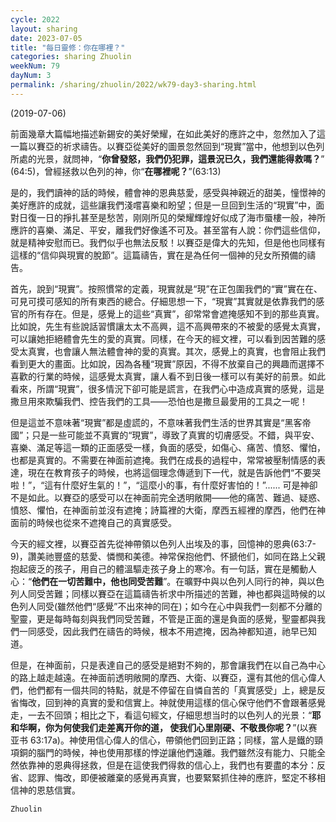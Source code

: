 ```yaml
---
cycle: 2022
layout: sharing
date: 2023-07-05
title: "每日靈修：你在哪裡？"
categories: sharing Zhuolin
weekNum: 79
dayNum: 3
permalink: /sharing/zhuolin/2022/wk79-day3-sharing.html
--- 
```

(2019-07-06)

前面幾章大篇幅地描述新錫安的美好榮耀，在如此美好的應許之中，忽然加入了這一篇以賽亞的祈求禱告。以賽亞從美好的圖景忽然回到“現實”當中，他想到以色列所處的光景，就問神，“**你曾發怒，我們仍犯罪，這景況已久，我們還能得救嗎？**” (64:5)，曾經拯救以色列的神，你“**在哪裡呢？**”(63:13)  

是的，我們讀神的話的時候，體會神的恩典慈愛，感受與神親近的甜美，憧憬神的美好應許的成就，這些讓我們淺嚐喜樂和盼望；但是一旦回到生活的“現實”中，面對日復一日的掙扎甚至是愁苦，刚刚所见的榮耀輝煌好似成了海市蜃樓一般，神所應許的喜樂、滿足、平安，離我們好像遙不可及。甚至當有人說：你們這些信仰，就是精神安慰而已。我們似乎也無法反駁！以賽亞是偉大的先知，但是他也同樣有這樣的“信仰與現實的脫節”。這篇禱告，實在是為任何一個神的兒女所預備的禱告。  

首先，說到“現實”。按照慣常的定義，現實就是“現”在正包圍我們的“實”實在在、可見可摸可感知的所有東西的總合。仔細思想一下，“現實”其實就是依靠我們的感官的所有存在。但是，感覺上的這些“真實”，卻常常會遮掩感知不到的那些真實。比如說，先生有些說話習慣讓太太不高興，這不高興帶來的不被愛的感覺太真實，可以讓她拒絕體會先生的愛的真實。同樣，在今天的經文裡，可以看到因苦難的感受太真實，也會讓人無法體會神的愛的真實。其次，感覺上的真實，也會阻止我們看到更大的畫面。比如說，因為各種“現實”原因，不得不放棄自己的興趣而選擇不喜歡的行業的時候，這感覺太真實，讓人看不到日後一樣可以有美好的前景。如此看來，所謂“現實”，很多情況下卻可能是謊言，在我們心中造成真實的感覺，這是撒旦用來欺騙我們、控告我們的工具——恐怕也是撒旦最愛用的工具之一呢！  

但是這並不意味著“現實”都是虛謊的，不意味著我們生活的世界其實是“黑客帝國”；只是一些可能並不真實的“現實”，導致了真實的切膚感受。不錯，與平安、喜樂、滿足等這一類的正面感受一樣，負面的感受，如傷心、痛苦、憤怒、懼怕，也都是真實的。不需要在神面前遮掩。我們在成長的過程中，常常被壓制情感的表達，現在在教育孩子的時候，也將這個理念傳遞到下一代，就是告訴他們“不要哭啦！”，“這有什麼好生氣的！”，“這麼小的事，有什麼好害怕的！”...... 可是神卻不是如此。以賽亞的感受可以在神面前完全透明敞開——他的痛苦、難過、疑惑、憤怒、懼怕，在神面前並沒有遮掩；詩篇裡的大衛，摩西五經裡的摩西，他們在神面前的時候也從來不遮掩自己的真實感受。  

今天的經文裡，以賽亞首先從神帶領以色列人出埃及的事，回憶神的恩典(63:7-9)，讚美祂豐盛的慈愛、憐憫和美德。神常保抱他們、怀搋他们，如同在路上父親抱起疲乏的孩子，用自己的體溫驅走孩子身上的寒冷。有一句話，實在是觸動人心：“**他們在一切苦難中，他也同受苦難**”。在曠野中與以色列人同行的神，與以色列人同受苦難；同樣以賽亞在這篇禱告祈求中所描述的苦難，神也都與這時候的以色列人同受(雖然他們“感覺”不出來神的同在)；如今在心中與我們一刻都不分離的聖靈，更是每時每刻與我們同受苦難，不管是正面的還是負面的感覺，聖靈都與我們一同感受，因此我們在禱告的時候，根本不用遮掩，因為神都知道，祂早已知道。  

但是，在神面前，只是表達自己的感受是絕對不夠的，那會讓我們在以自己為中心的路上越走越遠。在神面前透明敞開的摩西、大衛、以賽亞，還有其他的信心偉人們，他們都有一個共同的特點，就是不停留在自憐自苦的「真實感受」上，總是反省悔改，回到神的真實的愛和信實上。神就使用這樣的信心保守他們不會跟著感覺走，一去不回頭；相比之下，看這句經文，仔細思想当时的以色列人的光景：“**耶和华啊，你为何使我们走差离开你的道， 使我们心里刚硬、不敬畏你呢？**”(以赛亚书 63:17a)。神使用信心偉人的信心，帶領他們回到正路；同樣，當人是鐵的頸項銅的腦門的時候，神也使用那樣的悖逆讓他們遠離。我們雖然沒有能力、只能全然依靠神的恩典得拯救，但是在這使我們得救的信心上，我們也有要盡的本分：反省、認罪、悔改，即便被離棄的感覺再真實，也要緊緊抓住神的應許，堅定不移相信神的恩慈信實。  

`Zhuolin`  
